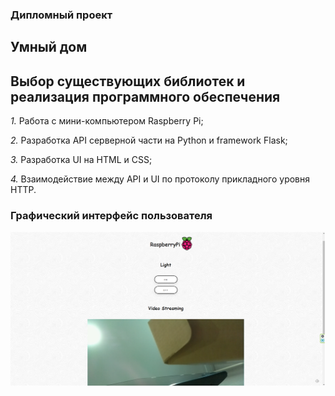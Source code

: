 ### Дипломный проект
## Умный дом

## Выбор существующих библиотек и реализация программного обеспечения
*1.* Работа с мини-компьютером Raspberry Pi;

*2.* Разработка API серверной части на Python и framework Flask;

*3.* Разработка UI на HTML и CSS;

*4.* Взаимодействие между API и UI по протоколу прикладного уровня HTTP.

### Графический интерфейс пользователя
![Image alt](https://github.com/goryay/smartHouse/blob/main/Screenshot%202023-08-10%20011624.png)

